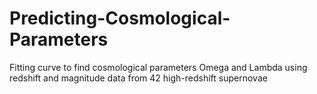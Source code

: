# Predicting-Cosmological-Parameters
Fitting curve to find cosmological parameters Omega and Lambda using redshift and magnitude data from 42 high-redshift supernovae 
